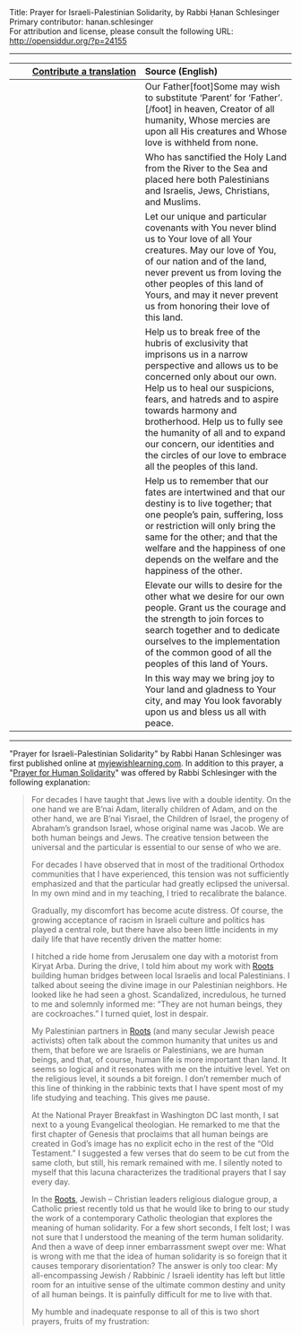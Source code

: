 <html>
<head></head>
<body>
Title: Prayer for Israeli-Palestinian Solidarity, by Rabbi Ḥanan Schlesinger<br />
Primary contributor: hanan.schlesinger<br />
For attribution and license, please consult the following URL: <a href="http://opensiddur.org/?p=24155">http://opensiddur.org/?p=24155</a>
<p />
<hr />

<table style="margin-left: auto;margin-right: auto;" class="draggable">
<thead><tr><th id="x" style="text-align: right;"><a href="https://opensiddur.org/contributing/upload/">Contribute a translation</a></th><th style="text-align: left;">Source (English)</th></tr></thead>
<tbody>
<tr><td style="vertical-align:top;" width="46%">
<div class="liturgy"><span lang="he">

</span></div></td>
 
<td style="vertical-align:top;" width="53%">
<div class="english">
Our Father[foot]Some may wish to substitute ‘Parent’ for ‘Father’.[/foot] in heaven, 
Creator of all humanity, 
Whose mercies are upon all His creatures 
and Whose love is withheld from none.
</div></td></tr>


<tr><td style="vertical-align:top;" width="46%">
<div class="liturgy"><span lang="he">

</span></div></td>
 
<td style="vertical-align:top;" width="53%">
<div class="english"> 
Who has sanctified the Holy Land from the River to the Sea 
and placed here both Palestinians and Israelis, 
Jews, Christians, and Muslims.
</div></td></tr>


<tr><td style="vertical-align:top;" width="46%">
<div class="liturgy"><span lang="he">

</span></div></td>
 
<td style="vertical-align:top;" width="53%">
<div class="english">
Let our unique and particular covenants with You 
never blind us to Your love of all Your creatures. 
May our love of You, 
of our nation and of the land, 
never prevent us from loving the other peoples of this land of Yours, 
and may it never prevent us from honoring their love of this land.
</div></td></tr>


<tr><td style="vertical-align:top;" width="46%">
<div class="liturgy"><span lang="he">

</span></div></td>
 
<td style="vertical-align:top;" width="53%">
<div class="english">
Help us to break free of the hubris of exclusivity 
that imprisons us in a narrow perspective 
and allows us to be concerned only about our own. 
Help us to heal our suspicions, fears, and hatreds 
and to aspire towards harmony and brotherhood. 
Help us to fully see the humanity of all 
and to expand our concern, our identities and the circles of our love 
to embrace all the peoples of this land.
</div></td></tr>


<tr><td style="vertical-align:top;" width="46%">
<div class="liturgy"><span lang="he">

</span></div></td>
 
<td style="vertical-align:top;" width="53%">
<div class="english">
Help us to remember that our fates are intertwined 
and that our destiny is to live together; 
that one people’s pain, suffering, loss or restriction 
will only bring the same for the other; 
and that the welfare and the happiness of one 
depends on the welfare and the happiness of the other.
</div></td></tr>


<tr><td style="vertical-align:top;" width="46%">
<div class="liturgy"><span lang="he">

</span></div></td>
 
<td style="vertical-align:top;" width="53%">
<div class="english">
Elevate our wills 
to desire for the other 
what we desire for our own people. 
Grant us the courage and the strength 
to join forces to search together 
and to dedicate ourselves 
to the implementation of the common good 
of all the peoples of this land of Yours.
</div></td></tr>


<tr><td style="vertical-align:top;" width="46%">
<div class="liturgy"><span lang="he">

</span></div></td>
 
<td style="vertical-align:top;" width="53%">
<div class="english">
In this way may we bring joy to Your land and gladness to Your city, 
and may You look favorably upon us and bless us all with peace.
</div></td></tr>
</tbody></table>

<hr />

"Prayer for Israeli-Palestinian Solidarity" by Rabbi Hanan Schlesinger was first published online at <a href="https://www.myjewishlearning.com/rabbis-without-borders/recalibrating-its-not-only-about-us/">myjewishlearning.com</a>. In addition to this prayer, a "<a href="https://opensiddur.org/prayers/collective-welfare/shalom/prayer-for-human-solidarity-by-rabbi-hanan-schlesinger/">Prayer for Human Solidarity</a>" was offered by Rabbi Schlesinger with the following explanation: 

<blockquote>For decades I have taught that Jews live with a double identity. On the one hand we are B’nai Adam, literally children of Adam, and on the other hand, we are B’nai Yisrael, the Children of Israel, the progeny of Abraham’s grandson Israel, whose original name was Jacob. We are both human beings and Jews. The creative tension between the universal and the particular is essential to our sense of who we are.

For decades I have observed that in most of the traditional Orthodox communities that I have experienced, this tension was not sufficiently emphasized and that the particular had greatly eclipsed the universal. In my own mind and in my teaching, I tried to recalibrate the balance.

Gradually, my discomfort has become acute distress. Of course, the growing acceptance of racism in Israeli culture and politics has played a central role, but there have also been little incidents in my daily life that have recently driven the matter home:

I hitched a ride home from Jerusalem one day with a motorist from Kiryat Arba. During the drive, I told him about my work with <a href="https://www.friendsofroots.net/">Roots</a> building human bridges between local Israelis and local Palestinians. I talked about seeing the divine image in our Palestinian neighbors. He looked like he had seen a ghost. Scandalized, incredulous, he turned to me and solemnly informed me: “They are not human beings, they are cockroaches.” I turned quiet, lost in despair.

My Palestinian partners in <a href="https://www.friendsofroots.net/">Roots</a> (and many secular Jewish peace activists) often talk about the common humanity that unites us and them, that before we are Israelis or Palestinians, we are human beings, and that, of course, human life is more important than land. It seems so logical and it resonates with me on the intuitive level. Yet on the religious level, it sounds a bit foreign. I don’t remember much of this line of thinking in the rabbinic texts that I have spent most of my life studying and teaching. This gives me pause.

At the National Prayer Breakfast in Washington DC last month, I sat next to a young Evangelical theologian. He remarked to me that the first chapter of Genesis that proclaims that all human beings are created in God’s image has no explicit echo in the rest of the “Old Testament.” I suggested a few verses that do seem to be cut from the same cloth, but still, his remark remained with me. I silently noted to myself that this lacuna characterizes the traditional prayers that I say every day.

In the <a href="https://www.friendsofroots.net/">Roots</a>, Jewish – Christian leaders religious dialogue group, a Catholic priest recently told us that he would like to bring to our study the work of a contemporary Catholic theologian that explores the meaning of human solidarity. For a few short seconds, I felt lost; I was not sure that I understood the meaning of the term human solidarity. And then a wave of deep inner embarrassment swept over me: What is wrong with me that the idea of human solidarity is so foreign that it causes temporary disorientation? The answer is only too clear: My all-encompassing Jewish / Rabbinic / Israeli identity has left but little room for an intuitive sense of the ultimate common destiny and unity of all human beings. It is painfully difficult for me to live with that.

My humble and inadequate response to all of this is two short prayers, fruits of my frustration:</blockquote>

</body>
</html>